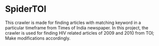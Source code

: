 # SpiderTOI
This crawler is made for finding articles with matching keyword in a particular timeframe from Times of India newspaper.
In this project, the crawler is used for finding HIV related articles of 2009 and 2010 from TOI; Make modifications accordingly.
